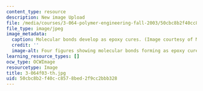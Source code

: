 ```yaml
---
content_type: resource
description: New image Upload
file: /media/courses/3-064-polymer-engineering-fall-2003/50cbc8b2f40cc8578bed2f9cc2bbb328_3-064f03-th.jpg
file_type: image/jpeg
image_metadata:
  caption: Molecular bonds develop as epoxy cures. (Image courtesy of MIT OpenCourseWare.)
  credit: ''
  image-alt: Four figures showing molecular bonds forming as epoxy cures.
learning_resource_types: []
ocw_type: OCWImage
resourcetype: Image
title: 3-064f03-th.jpg
uid: 50cbc8b2-f40c-c857-8bed-2f9cc2bbb328
---
```

